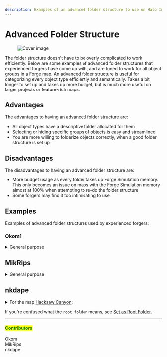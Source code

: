 ```yaml
---
description: Examples of an advanced folder structure to use on Halo Infinite Forge maps.
---
```


# Advanced Folder Structure

<figure><img src="../../../../.gitbook/assets/cover-tsg-placeholder.jpg" alt="Cover image"><figcaption></figcaption></figure>

The folder structure doesn't have to be overly complicated to work efficiently. Below are some examples of advanced folder structures that experienced forgers have come up with, and are tuned to work for all object groups in a Forge map. An advanced folder structure is useful for categorizing every object type efficiently and semantically. Takes a bit longer to set up and takes up more budget, but is much more useful on larger projects or feature-rich maps.

## Advantages

The advantages to having an advanced folder structure are:

* All object types have a descriptive folder allocated for them
* Selecting or hiding specific groups of objects is easy and streamlined
* You are more willing to folderize objects correctly, when a good folder structure is set up

## Disadvantages

The disadvantages to having an advanced folder structure are:

* More budget usage as every folder takes up Forge Simulation memory. This only becomes an issue on maps with the Forge Simulation memory almost at 100% when attempting to re-do the folder structure
* Some forgers may find it too intimidating to use

## Examples

Examples of advanced folder structures used by experienced forgers:

### Okom1

<details>

<summary>General purpose</summary>

* .Non-Folderized Objects `root folder`

- 00.Layout
  * 0.Blockout
  * 1.Main Layout
  * 2.Skybox
  * 3.Detail (Collision)
  * 3.Detail (No Collision)
  * Terrain

* 01.Spawning
  * Initial Spawns
  * Respawn Points
  * Spawn Influence

- 02.Gameplay
  * Audio
  * Cameras
  * Equipment
  * Equipment, Variant
  * Lifts and Teleporters
  * Named Locations
  * Ordnance, Cobra
  * Ordnance, Eagle
  * Ordnance, LSS
  * Ordnance, Middle
  * Vehicles
  * Weapons
  * Weapons, Variant

* 03.Modes
  * Assault
  * Attrition
  * CTF
  * Elimination
  * Extraction
  * FFKOTH-1
  * FFKOTH-2
  * FFKOTH-3
  * FFKOTH-4
  * FFKOTH-5
  * Headhunter
  * Infection
  * King of the Hill
  * Land Grab
  * Oddball
  * Stockpile
  * Strongholds
  * Total Control

- 04.Nav Mesh
  * Cutters
  * Markers
  * Seed Points
  * Temp. Geo

* 05\. Lighting
  * Emissives
  * FX
  * Lighting Modifiers
  * Lights

- 06.Containment
  * Inside Map
  * Kill Volumes
  * Outside Map

* 07.Scripting
  * Script1
  * Script2
  * Script3

- 08.Misc
  * Palette1
  * Palette2
  * Palette3

</details>

## MikRips

<details>

<summary>General purpose</summary>

* 00 Blockout
* 01 Gamemodes
* 02 Sandbox
  * Weapons Equipment
  * Initial Spawns
  * Respawns
  * Volumes
* 03 Blockers
  * Containment
  * Collision
* 04 Nav Mesh
  * Markers
  * Hints
  * Cutters
  * Nav Mesh Geo
* 05 Scripting
* 06 Foliage (Hide for Nav)
* 07 Terrain
  * Rocks misc
  * Trees
* 08 Lighting
  * Lights
  * Reflection volumes
* 09 Skybox
* 10 Map Art `root folder`

</details>

## nkdape

<details>

<summary>For the map <a href="https://www.halowaypoint.com/halo-infinite/ugc/maps/54cb69c3-9f60-4061-85c4-0ab3da4d234a">Hacksaw Canyon</a>:</summary>

* 01.Gameplay
  * Audio
  * Cameras
  * FX
  * Lifts
  * Script Brains
  * Spawn Influence
  * Spawns, Initial, FFA
  * Spawns, Initial, FFKOTH
  * Spawns, Initial, Infection
  * Spawns, Initial, Team
  * Spawns, Respawn - COBRA
  * Spawns, Respawn - EAGLE
  * Spawns, Respawn - MID

- 02.Modes
  * m01.Weapons, Equipment
  * m02.Vehicles - 0
  * m03.Coils
  * m04.Pods, EAGLE
  * m05.Pods, MID
  * m06.Pods, COBRA
  * m07.Pods, LSS
  * m10.BTB - 0
  * m11.CTF
  * m12.Total Control
  * m13.KOTH
  * m14.Strongholds
  * m15.Land Grab
  * m16.Stockpile
  * m17.Oddball
  * m18.Attrition, Elimination
  * m19.Extraction
  * m20.Infection
  * m21.FFKOTH.1
  * m21.FFKOTH.2
  * m21.FFKOTH.3
  * m21.FFKOTH.4
  * m21.FFKOTH.5
  * m21.FFKOTH.Weapons, Equipment
  * m22.Headhunter

* 03.Volumes
  * Kill, Hard
  * Kill, Soft
  * Named Locations

- 04.Nav Mesh, Objects
  * Nav Cutters
  * Nav Helpers
  * Nav Markers
  * Nav Seeds

* 05.Lighting
  * Lights
  * Probe, Reflections

- 06.Player Containment
  * Bounds Blockers
  * Exploit Blockers
  * FFKOTH Exclude Blockers
  * Smooth Blockers

* 10.Base.COBRA
  * C.BaseBottom
  * C.BaseTop01
  * C.BaseTop02
  * C.Spire\_Platform
  * C.Tower1
  * C.Tower2

- 10.Base.EAGLE
  * E.BaseBottom
  * E.BaseTop01
  * E.BaseTop02
  * E.Spire\_Platform
  * E.Tower1
  * E.Tower2 10.MID
  * M.Bunker1
  * M.Bunker2
  * M.BunkerGround
  * M.BunkerSpires
  * M.Cave
  * M.Circle
  * M.Fins
  * M.Ground
  * M.Monument
  * M.Spires

* 10.Misc

- 10.StageSpires
  * S.Spire1
  * S.Spire2
  * S.Spire3

* 11.Geology
  * G.Cave
  * G.Ground
  * G.Rocks
  * G.Rocks, Bounds
  * G.Rubble, Snow
  * G.Terrain

- 12.Foliage

* 13.Decals

- 99.TEMP

</details>

If you're confused what the `root folder` means, see [Set as Root Folder](./#set-as-root-folder).



***

#### <mark style="color:green;">Contributors</mark>

Okom\
MikRips\
nkdape
